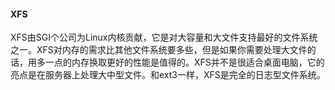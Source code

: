 #### XFS

XFS由SGI个公司为Linux内核贡献，它是对大容量和大文件支持最好的文件系统之一。XFS对内存的需求比其他文件系统要多些，但是如果你需要处理大文件的话，用多一点的内存换取更好的性能是值得的。XFS并不是很适合桌面电脑，它的亮点是在服务器上处理大中型文件。和ext3一样，XFS是完全的日志型文件系统。

